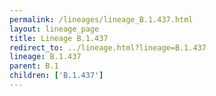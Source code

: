 ```yaml
---
permalink: /lineages/lineage_B.1.437.html
layout: lineage_page
title: Lineage B.1.437
redirect_to: ../lineage.html?lineage=B.1.437
lineage: B.1.437
parent: B.1
children: ['B.1.437']
---
```

